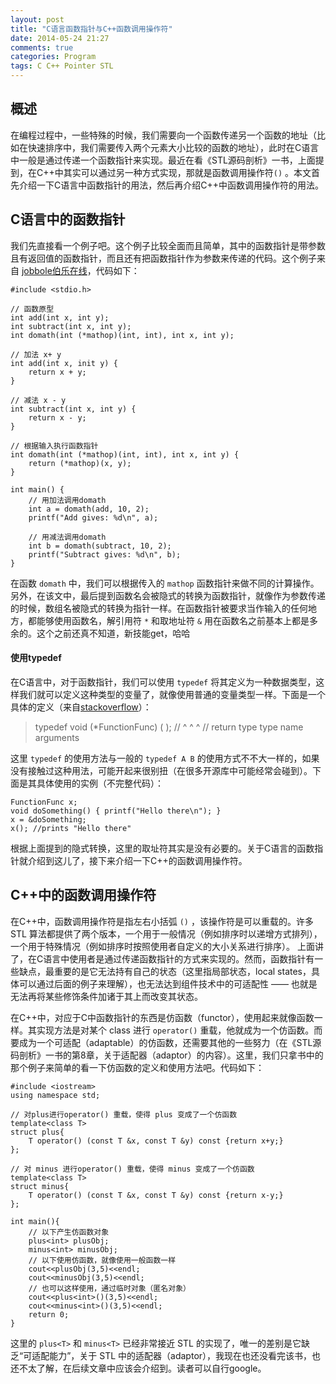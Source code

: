 ```yaml
---
layout: post
title: "C语言函数指针与C++函数调用操作符"
date: 2014-05-24 21:27
comments: true
categories: Program
tags: C C++ Pointer STL
---
```

## 概述
在编程过程中，一些特殊的时候，我们需要向一个函数传递另一个函数的地址（比如在快速排序中，我们需要传入两个元素大小比较的函数的地址），此时在C语言中一般是通过传递一个函数指针来实现。最近在看《STL源码剖析》一书，上面提到，在C++中其实可以通过另一种方式实现，那就是函数调用操作符`()` 。本文首先介绍一下C语言中函数指针的用法，然后再介绍C++中函数调用操作符的用法。

## C语言中的函数指针
我们先直接看一个例子吧。这个例子比较全面而且简单，其中的函数指针是带参数且有返回值的函数指针，而且还有把函数指针作为参数来传递的代码。这个例子来自 [jobbole伯乐在线](http://blog.jobbole.com/44639/)，代码如下：
<!-- more -->

```
#include <stdio.h>
 
// 函数原型
int add(int x, int y);
int subtract(int x, int y);
int domath(int (*mathop)(int, int), int x, int y);
 
// 加法 x+ y
int add(int x, init y) {
    return x + y;
}
 
// 减法 x - y
int subtract(int x, int y) {
    return x - y;
}
 
// 根据输入执行函数指针
int domath(int (*mathop)(int, int), int x, int y) {
    return (*mathop)(x, y);
}

int main() {
	// 用加法调用domath
	int a = domath(add, 10, 2);
	printf("Add gives: %d\n", a);
	 
	// 用减法调用domath
	int b = domath(subtract, 10, 2);
	printf("Subtract gives: %d\n", b);
}
```

在函数 `domath` 中，我们可以根据传入的 `mathop` 函数指针来做不同的计算操作。另外，在该文中，最后提到函数名会被隐式的转换为函数指针，就像作为参数传递的时候，数组名被隐式的转换为指针一样。在函数指针被要求当作输入的任何地方，都能够使用函数名，解引用符 `*` 和取地址符 `&` 用在函数名之前基本上都是多余的。这个之前还真不知道，新技能get，哈哈

#### 使用typedef
在C语言中，对于函数指针，我们可以使用 `typedef` 将其定义为一种数据类型，这样我们就可以定义这种类型的变量了，就像使用普通的变量类型一样。下面是一个具体的定义（来自[stackoverflow](http://stackoverflow.com/questions/4295432/typedef-function-pointer)）：

> typedef   void      (*FunctionFunc)  ( );
> //         ^                ^         ^
> //     return type      type name  arguments

这里 `typedef` 的使用方法与一般的 `typedef A B` 的使用方式不不大一样的，如果没有接触过这种用法，可能开起来很别扭（在很多开源库中可能经常会碰到）。下面是其具体使用的实例（不完整代码）：

```
FunctionFunc x;
void doSomething() { printf("Hello there\n"); }
x = &doSomething;
x(); //prints "Hello there"
```

根据上面提到的隐式转换，这里的取址符其实是没有必要的。关于C语言的函数指针就介绍到这儿了，接下来介绍一下C++的函数调用操作符。

## C++中的函数调用操作符
在C++中，函数调用操作符是指左右小括弧 `()` ，该操作符是可以重载的。许多 STL 算法都提供了两个版本，一个用于一般情况（例如排序时以递增方式排列），一个用于特殊情况（例如排序时按照使用者自定义的大小关系进行排序）。 上面讲了，在C语言中使用者是通过传递函数指针的方式来实现的。然而，函数指针有一些缺点，最重要的是它无法持有自己的状态（这里指局部状态，local states，具体可以通过后面的例子来理解），也无法达到组件技术中的可适配性 —— 也就是无法再将某些修饰条件加诸于其上而改变其状态。

在C++中，对应于C中函数指针的东西是仿函数（functor），使用起来就像函数一样。其实现方法是对某个 class 进行 `operator()` 重载，他就成为一个仿函数。而要成为一个可适配（adaptable）的仿函数，还需要其他的一些努力（在《STL源码剖析》一书的第8章，关于适配器（adaptor）的内容）。这里，我们只拿书中的那个例子来简单的看一下仿函数的定义和使用方法吧。代码如下：

```
#include <iostream>
using namespace std;

// 对plus进行operator() 重载，使得 plus 变成了一个仿函数
template<class T>
struct plus{
	T operator() (const T &x, const T &y) const {return x+y;}
};

// 对 minus 进行operator() 重载，使得 minus 变成了一个仿函数
template<class T>
struct minus{
	T operator() (const T &x, const T &y) const {return x-y;}
};

int main(){
	// 以下产生仿函数对象
	plus<int> plusObj;
	minus<int> minusObj;
	// 以下使用仿函数，就像使用一般函数一样
	cout<<plusObj(3,5)<<endl;
	cout<<minusObj(3,5)<<endl;
	// 也可以这样使用，通过临时对象（匿名对象）
	cout<<plus<int>()(3,5)<<endl;
	cout<<minus<int>()(3,5)<<endl;
	return 0;
}
```

这里的 `plus<T>` 和 `minus<T>` 已经非常接近 STL 的实现了，唯一的差别是它缺乏“可适配能力”，关于 STL 中的适配器（adaptor），我现在也还没看完该书，也还不太了解，在后续文章中应该会介绍到。读者可以自行google。